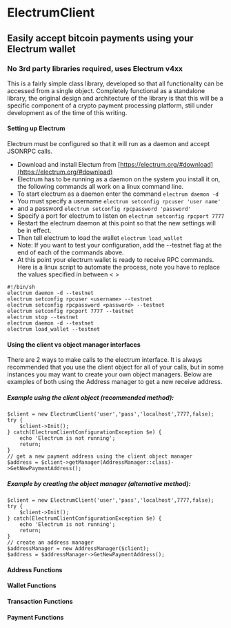 # ElectrumClient
## Easily accept bitcoin payments using your Electrum wallet
### No 3rd party libraries required, uses Electrum v4xx 
This is a fairly simple class library, developed so that all functionality can be accessed from a single object. Completely functional as a standalone library, the original design and architecture of the library is that this will be a specific component of a crypto payment processing platform, still under development as of the time of this writing.

#### Setting up Electrum 
Electrum must be configured so that it will run as a daemon and accept JSONRPC calls. 
- Download and install Electum from [https://electrum.org/#download](https://electrum.org/#download)
- Electrum has to be running as a daemon on the system you install it on, the following commands all work on a linux command line. 
- To start electrum as a daemon enter the command
```electrum daemon -d``` 
- You must specify a username 
```electrum setconfig rpcuser 'user name'```
- and a password
```electrum setconfig rpcpassword 'password'```
- Specify a port for electrum to listen on
```electrum setconfig rpcport 7777```
- Restart the electrum daemon at this point so that the new settings will be in effect.
- Then tell electrum to load the wallet 
```electrum load_wallet```
- Note: If you want to test your configuration, add the --testnet flag at the end of each of the commands above.
- At this point your electrum wallet is ready to receive RPC commands.
Here is a linux script to automate the process, note you have to replace the values specified in between < >

```
#!/bin/sh
electrum daemon -d --testnet
electrum setconfig rpcuser <username> --testnet
electrum setconfig rpcpassword <password> --testnet
electrum setconfig rpcport 7777 --testnet
electrum stop --testnet
electrum daemon -d --testnet
electrum load_wallet --testnet
```
#### Using the client vs object manager interfaces
There are 2 ways to make calls to the electrum interface. It is always recommended that you use the 
client object for all of your calls, but in some instances you may want to create your own object managers. Below are examples of both using the Address manager to get a new receive address.

##### Example using the client object (recommended method):
```
$client = new ElectrumClient('user','pass','localhost',7777,false);
try {
    $client->Init();
} catch(ElectrumClientConfigurationException $e) {
    echo 'Electrum is not running';
    return;
}
// get a new payment address using the client object manager
$address = $client->getManager(AddressManager::class)->GetNewPaymentAddress();
````
##### Example by creating the object manager (alternative method):
```
$client = new ElectrumClient('user','pass','localhost',7777,false);
try {
    $client->Init();
} catch(ElectrumClientConfigurationException $e) {
    echo 'Electrum is not running';
    return;
}
// create an address manager 
$addressManager = new AddressManager($client);
$address = $addressManager->GetNewPaymentAddress();
```
#### Address Functions

#### Wallet Functions

#### Transaction Functions

#### Payment Functions
